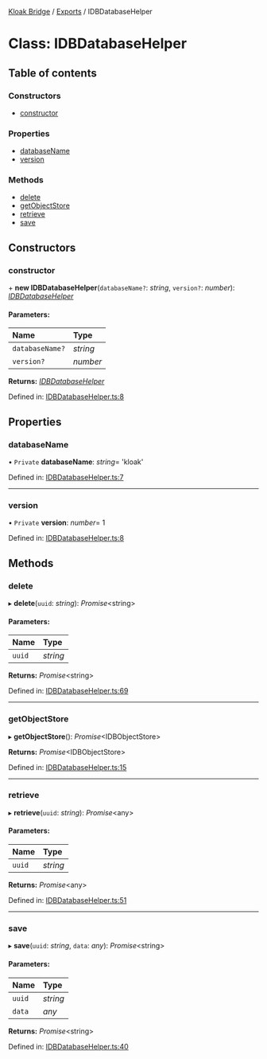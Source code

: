 [Kloak Bridge](../README.md) / [Exports](../modules.md) / IDBDatabaseHelper

# Class: IDBDatabaseHelper

## Table of contents

### Constructors

- [constructor](idbdatabasehelper.md#constructor)

### Properties

- [databaseName](idbdatabasehelper.md#databasename)
- [version](idbdatabasehelper.md#version)

### Methods

- [delete](idbdatabasehelper.md#delete)
- [getObjectStore](idbdatabasehelper.md#getobjectstore)
- [retrieve](idbdatabasehelper.md#retrieve)
- [save](idbdatabasehelper.md#save)

## Constructors

### constructor

\+ **new IDBDatabaseHelper**(`databaseName?`: *string*, `version?`: *number*): [*IDBDatabaseHelper*](idbdatabasehelper.md)

#### Parameters:

Name | Type |
:------ | :------ |
`databaseName?` | *string* |
`version?` | *number* |

**Returns:** [*IDBDatabaseHelper*](idbdatabasehelper.md)

Defined in: [IDBDatabaseHelper.ts:8](https://github.com/CoNET-project/kloak-bridge/blob/5b853dc/src/IDBDatabaseHelper.ts#L8)

## Properties

### databaseName

• `Private` **databaseName**: *string*= 'kloak'

Defined in: [IDBDatabaseHelper.ts:7](https://github.com/CoNET-project/kloak-bridge/blob/5b853dc/src/IDBDatabaseHelper.ts#L7)

___

### version

• `Private` **version**: *number*= 1

Defined in: [IDBDatabaseHelper.ts:8](https://github.com/CoNET-project/kloak-bridge/blob/5b853dc/src/IDBDatabaseHelper.ts#L8)

## Methods

### delete

▸ **delete**(`uuid`: *string*): *Promise*<string\>

#### Parameters:

Name | Type |
:------ | :------ |
`uuid` | *string* |

**Returns:** *Promise*<string\>

Defined in: [IDBDatabaseHelper.ts:69](https://github.com/CoNET-project/kloak-bridge/blob/5b853dc/src/IDBDatabaseHelper.ts#L69)

___

### getObjectStore

▸ **getObjectStore**(): *Promise*<IDBObjectStore\>

**Returns:** *Promise*<IDBObjectStore\>

Defined in: [IDBDatabaseHelper.ts:15](https://github.com/CoNET-project/kloak-bridge/blob/5b853dc/src/IDBDatabaseHelper.ts#L15)

___

### retrieve

▸ **retrieve**(`uuid`: *string*): *Promise*<any\>

#### Parameters:

Name | Type |
:------ | :------ |
`uuid` | *string* |

**Returns:** *Promise*<any\>

Defined in: [IDBDatabaseHelper.ts:51](https://github.com/CoNET-project/kloak-bridge/blob/5b853dc/src/IDBDatabaseHelper.ts#L51)

___

### save

▸ **save**(`uuid`: *string*, `data`: *any*): *Promise*<string\>

#### Parameters:

Name | Type |
:------ | :------ |
`uuid` | *string* |
`data` | *any* |

**Returns:** *Promise*<string\>

Defined in: [IDBDatabaseHelper.ts:40](https://github.com/CoNET-project/kloak-bridge/blob/5b853dc/src/IDBDatabaseHelper.ts#L40)

